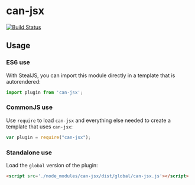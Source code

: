 # can-jsx

[![Build Status](https://travis-ci.org/canjs/can-jsx.svg?branch=master)](https://travis-ci.org/canjs/can-jsx)



## Usage

### ES6 use

With StealJS, you can import this module directly in a template that is autorendered:

```js
import plugin from 'can-jsx';
```

### CommonJS use

Use `require` to load `can-jsx` and everything else
needed to create a template that uses `can-jsx`:

```js
var plugin = require("can-jsx");
```

### Standalone use

Load the `global` version of the plugin:

```html
<script src='./node_modules/can-jsx/dist/global/can-jsx.js'></script>
```
